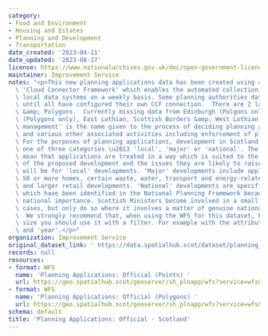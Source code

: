```yaml
---
category:
- Food and Environment
- Housing and Estates
- Planning and Development
- Transportation
date_created: '2023-04-11'
date_updated: '2023-08-17'
license: https://www.nationalarchives.gov.uk/doc/open-government-licence/version/3/
maintainer: Improvement Service
notes: "<p>This new planning applications data has been created using a custom built\
  \ 'Cloud Connector Framework' which enables the automated collection of data from\
  \ local data systems on a weekly basis. Some planning authorities data may be missing\
  \ until all have configured their own CCF connection.  There are 2 layers: Points\
  \ &amp; Polygons.  Currently missing data from Edinburgh (Polgons only), East Ayrshire\
  \ (Polygons only), East Lothian, Scottish Borders &amp; West Lothian   'Development\
  \ management' is the name given to the process of deciding planning applications\
  \ and various other associated activities including enforcement of planning controls.\
  \ For the purposes of planning applications, development in Scotland is put into\
  \ one of three categories \u2013 'local', 'major' or 'national'. The different categories\
  \ mean that applications are treated in a way which is suited to the size and complexity\
  \ of the proposed development and the issues they are likely to raise. Most applications\
  \ will be for 'local' developments. 'Major' developments include applications for\
  \ 50 or more homes, certain waste, water, transport and energy-related developments,\
  \ and larger retail developments. 'National' developments are specific projects\
  \ which have been identified in the National Planning Framework because of their\
  \ national importance. Scottish Ministers become involved in a small minority of\
  \ cases, but only do so where it involves a matter of genuine national interest.\
  \  We strongly recommend that, when using the WFS for this dataset, because of it's\
  \ size you should use it with a filter. For example with the attributes 'local_authority'\
  \ and 'year'.</p>"
organization: Improvement Service
original_dataset_link: ' https://data.spatialhub.scot/dataset/planning_applications_official-is'
records: null
resources:
- format: WFS
  name: 'Planning Applications: Official (Points) '
  url: https://geo.spatialhub.scot/geoserver/sh_plnapp/wfs?service=wfs&typeName=sh_plnapp:pub_plnapppnt
- format: WFS
  name: 'Planning Applications: Official (Polygons) '
  url: https://geo.spatialhub.scot/geoserver/sh_plnapp/wfs?service=wfs&typeName=sh_plnapp:pub_plnapppol
schema: default
title: 'Planning Applications: Official - Scotland'
---
```

